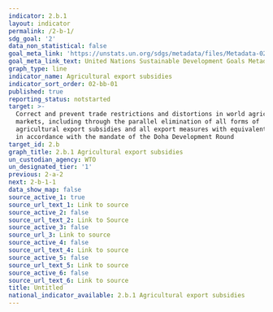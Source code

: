 ```yaml
---
indicator: 2.b.1
layout: indicator
permalink: /2-b-1/
sdg_goal: '2'
data_non_statistical: false
goal_meta_link: 'https://unstats.un.org/sdgs/metadata/files/Metadata-02-0B-01.pdf'
goal_meta_link_text: United Nations Sustainable Development Goals Metadata (pdf 232kB)
graph_type: line
indicator_name: Agricultural export subsidies
indicator_sort_order: 02-bb-01
published: true
reporting_status: notstarted
target: >-
  Correct and prevent trade restrictions and distortions in world agricultural
  markets, including through the parallel elimination of all forms of
  agricultural export subsidies and all export measures with equivalent effect,
  in accordance with the mandate of the Doha Development Round
target_id: 2.b
graph_title: 2.b.1 Agricultural export subsidies
un_custodian_agency: WTO
un_designated_tier: '1'
previous: 2-a-2
next: 2-b-1-1
data_show_map: false
source_active_1: true
source_url_text_1: Link to source
source_active_2: false
source_url_text_2: Link to Source
source_active_3: false
source_url_3: Link to source
source_active_4: false
source_url_text_4: Link to source
source_active_5: false
source_url_text_5: Link to source
source_active_6: false
source_url_text_6: Link to source
title: Untitled
national_indicator_available: 2.b.1 Agricultural export subsidies
---
```

